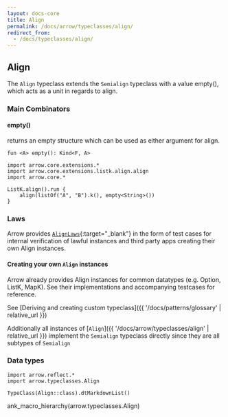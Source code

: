 ```yaml
---
layout: docs-core
title: Align
permalink: /docs/arrow/typeclasses/align/
redirect_from:
  - /docs/typeclasses/align/
---
```


## Align




The `Align` typeclass extends the `Semialign` typeclass with a value empty(), which acts as a unit in regards to align.

### Main Combinators

#### empty()

returns an empty structure which can be used as either argument for align.

`fun <A> empty(): Kind<F, A>`

```kotlin:ank
import arrow.core.extensions.*
import arrow.core.extensions.listk.align.align
import arrow.core.*

ListK.align().run {
    align(listOf("A", "B").k(), empty<String>())
}
```

### Laws

Arrow provides [`AlignLaws`][functor_laws_source]{:target="_blank"} in the form of test cases for internal verification of lawful instances and third party apps creating their own Align instances.

#### Creating your own `Align` instances

Arrow already provides Align instances for common datatypes (e.g. Option, ListK, MapK). See their implementations
and accompanying testcases for reference.

See [Deriving and creating custom typeclass]({{ '/docs/patterns/glossary' | relative_url }})

Additionally all instances of [`Align`]({{ '/docs/arrow/typeclasses/align' | relative_url }}) implement the `Semialign` typeclass directly
since they are all subtypes of `Semialign`

### Data types

```kotlin:ank:replace
import arrow.reflect.*
import arrow.typeclasses.Align

TypeClass(Align::class).dtMarkdownList()
```

ank_macro_hierarchy(arrow.typeclasses.Align)

[functor_source]: https://github.com/arrow-kt/arrow/blob/master/modules/core/arrow-core-data/src/main/kotlin/arrow/typeclasses/Align.kt
[functor_laws_source]: https://github.com/arrow-kt/arrow/blob/master/modules/core/arrow-test/src/main/kotlin/arrow/test/laws/AlignLaws.kt
